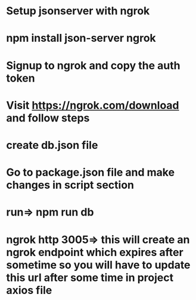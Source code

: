 # Setup jsonserver with ngrok

# npm install json-server ngrok
# Signup to ngrok and copy the auth token
# Visit https://ngrok.com/download and follow steps
# create db.json file
# Go to package.json file and make changes in script section
# run=> npm run db
# ngrok http 3005=> this will create an ngrok endpoint which expires after sometime so you will have to update this url after some time in project axios file


